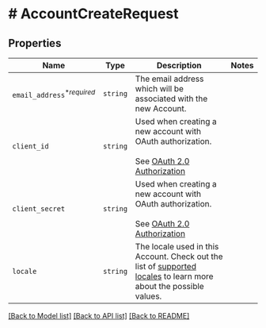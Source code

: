# # AccountCreateRequest



## Properties

Name | Type | Description | Notes
------------ | ------------- | ------------- | -------------
| `email_address`<sup>*_required_</sup> | ```string``` |  The email address which will be associated with the new Account.  |  |
| `client_id` | ```string``` |  Used when creating a new account with OAuth authorization.<br><br>See [OAuth 2.0 Authorization](https://app.hellosign.com/api/oauthWalkthrough#OAuthAuthorization)  |  |
| `client_secret` | ```string``` |  Used when creating a new account with OAuth authorization.<br><br>See [OAuth 2.0 Authorization](https://app.hellosign.com/api/oauthWalkthrough#OAuthAuthorization)  |  |
| `locale` | ```string``` |  The locale used in this Account. Check out the list of [supported locales](/api/reference/constants/#supported-locales) to learn more about the possible values.  |  |

[[Back to Model list]](../../README.md#models) [[Back to API list]](../../README.md#endpoints) [[Back to README]](../../README.md)
